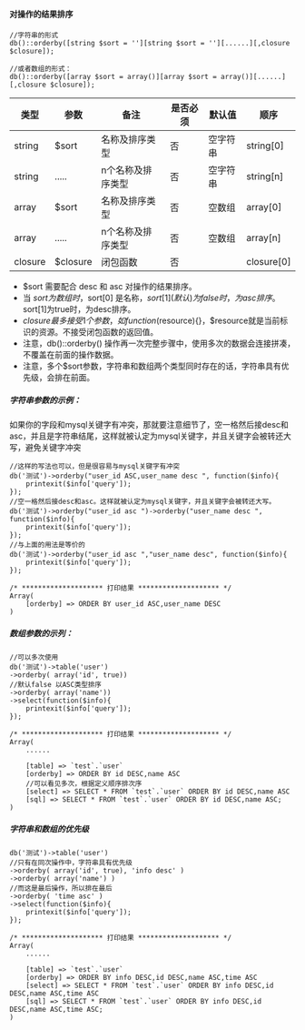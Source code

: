 #### 对操作的结果排序
```
//字符串的形式
db()::orderby([string $sort = ''][string $sort = ''][......][,closure $closure]);

//或者数组的形式：
db()::orderby([array $sort = array()][array $sort = array()][......][,closure $closure]);
```


|类型|参数|备注|是否必须|默认值|顺序|
| ----| ----|----|----|----|----|
|string|$sort|名称及排序类型|否|空字符串|string[0]|
|string|.....|n个名称及排序类型|否|空字符串|string[n]|
|array|$sort|名称及排序类型|否|空数组|array[0]|
|array|.....|n个名称及排序类型|否|空数组|array[n]|
|closure|$closure|闭包函数|否|	|closure[0]|

- $sort 需要配合 desc 和 asc 对操作的结果排序。
- 当 $sort 为数组时，$sort[0] 是名称，$sort[1](默认)为false时，为asc排序。$sort[1]为true时，为desc排序。
- $closure 最多接受1个参数，如function($resource){}，$resource就是当前标识的资源。不接受闭包函数的返回值。
- 注意，db()::orderby() 操作再一次完整步骤中，使用多次的数据会连接拼凑，不覆盖在前面的操作数据。
- 注意，多个$sort参数，字符串和数组两个类型同时存在的话，字符串具有优先级，会排在前面。

##### 字符串参数的示例：

如果你的字段和mysql关键字有冲突，那就要注意细节了，空一格然后接desc和asc，并且是字符串结尾，这样就被认定为mysql关键字，并且关键字会被转还大写，避免关键字冲突
~~~
//这样的写法也可以，但是很容易与mysql关键字有冲突
db('测试')->orderby("user_id ASC,user_name desc ", function($info){
    printexit($info['query']);
});
//空一格然后接desc和asc。这样就被认定为mysql关键字，并且关键字会被转还大写。
db('测试')->orderby("user_id asc ")->orderby("user_name desc ", function($info){
    printexit($info['query']);
});
//与上面的用法是等价的
db('测试')->orderby("user_id asc ","user_name desc", function($info){
    printexit($info['query']);
});
~~~

~~~
/* ******************** 打印结果 ******************** */
Array(
    [orderby] => ORDER BY user_id ASC,user_name DESC
)
~~~


##### 数组参数的示列：



```
//可以多次使用
db('测试')->table('user')
->orderby( array('id', true))
//默认false 以ASC类型排序
->orderby( array('name'))
->select(function($info){
	printexit($info['query']);
});
```

```
/* ******************** 打印结果 ******************** */
Array(
    ......
    
    [table] => `test`.`user`
    [orderby] => ORDER BY id DESC,name ASC
    //可以看见多次，根据定义顺序排次序
    [select] => SELECT * FROM `test`.`user` ORDER BY id DESC,name ASC
    [sql] => SELECT * FROM `test`.`user` ORDER BY id DESC,name ASC;
)
```


##### 字符串和数组的优先级


```
db('测试')->table('user')
//只有在同次操作中，字符串具有优先级
->orderby( array('id', true), 'info desc' )
->orderby( array('name') )
//而这是最后操作，所以排在最后
->orderby( 'time asc' )
->select(function($info){
	printexit($info['query']);
});
```


```
/* ******************** 打印结果 ******************** */
Array(
    ......
    
    [table] => `test`.`user`
    [orderby] => ORDER BY info DESC,id DESC,name ASC,time ASC
    [select] => SELECT * FROM `test`.`user` ORDER BY info DESC,id DESC,name ASC,time ASC
    [sql] => SELECT * FROM `test`.`user` ORDER BY info DESC,id DESC,name ASC,time ASC;
)
```









